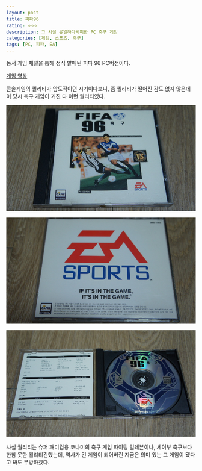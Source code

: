 ```yaml
---
layout: post
title: 피파96
rating: ⭐️⭐️⭐️
description: 그 시절 유일하다시피한 PC 축구 게임
categories: [게임, 스포츠, 축구]
tags: [PC, 피파, EA]
---
```


동서 게임 채널을 통해 정식 발매된 피파 96 PC버전이다.

[게임 영상](http://www.youtube.com/watch?v=aU3zncxqHe4)

콘솔게임의 퀄리티가 압도적이던 시기이다보니, 좀 퀄리티가 떨어진 감도 없지 않은데 이 당시 축구 게임이 거진 다 이런 퀄리티였다.

![FIFA96](../../images/2013/fifa96_00.jpg)

![FIFA96](../../images/2013/fifa96_01.jpg)

![FIFA96](../../images/2013/fifa96_02.jpg)

사실 퀄리티는 슈퍼 패미컴용 코나미의 축구 게임 파이팅 일레븐이나, 세이부 축구보다 한참 못한 퀄리티긴했는데, 역사가 긴 게임이 되어버린 지금은 의미 있는 그 게임이 됐다고 봐도 무방하겠다.